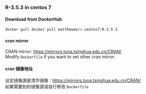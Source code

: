 ### R-3.5.3 in centos 7  
#### Download from DockerHub  
```bash
docker pull docker pull matthewee/r-centos7:R-3.5.3
```  
#### cran mirror  
CRAN mirror: https://mirrors.tuna.tsinghua.edu.cn/CRAN/  
Modify `Dockerfile` if you want to set other cran mirror.   
#### cran 镜像地址  
设定镜像源是清华镜像：https://mirrors.tuna.tsinghua.edu.cn/CRAN/  
如果需要别的镜像源请自行修改 `Dockerfile`  
